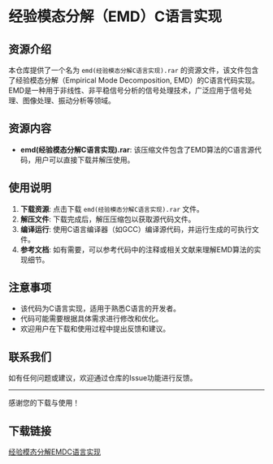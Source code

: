 # 经验模态分解（EMD）C语言实现

## 资源介绍

本仓库提供了一个名为 `emd(经验模态分解C语言实现).rar` 的资源文件，该文件包含了经验模态分解（Empirical Mode Decomposition, EMD）的C语言代码实现。EMD是一种用于非线性、非平稳信号分析的信号处理技术，广泛应用于信号处理、图像处理、振动分析等领域。

## 资源内容

- **emd(经验模态分解C语言实现).rar**: 该压缩文件包含了EMD算法的C语言源代码，用户可以直接下载并解压使用。

## 使用说明

1. **下载资源**: 点击下载 `emd(经验模态分解C语言实现).rar` 文件。
2. **解压文件**: 下载完成后，解压压缩包以获取源代码文件。
3. **编译运行**: 使用C语言编译器（如GCC）编译源代码，并运行生成的可执行文件。
4. **参考文档**: 如有需要，可以参考代码中的注释或相关文献来理解EMD算法的实现细节。

## 注意事项

- 该代码为C语言实现，适用于熟悉C语言的开发者。
- 代码可能需要根据具体需求进行修改和优化。
- 欢迎用户在下载和使用过程中提出反馈和建议。

## 联系我们

如有任何问题或建议，欢迎通过仓库的Issue功能进行反馈。

---

感谢您的下载与使用！

## 下载链接

[经验模态分解EMDC语言实现](https://pan.quark.cn/s/004a15a398ca)